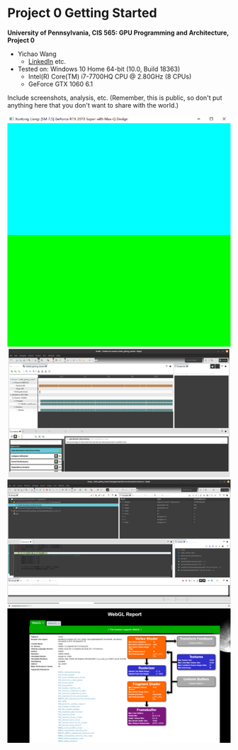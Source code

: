 Project 0 Getting Started
====================

**University of Pennsylvania, CIS 565: GPU Programming and Architecture, Project 0**

* Yichao Wang
  * [LinkedIn](https://www.linkedin.com/in/wangyic/) etc.
* Tested on: Windows 10 Home 64-bit (10.0, Build 18363)
  * Intel(R) Core(TM) i7-7700HQ CPU @ 2.80GHz (8 CPUs)
  * GeForce GTX 1060	6.1


Include screenshots, analysis, etc. (Remember, this is public, so don't put
anything here that you don't want to share with the world.)

![](images/cuda.png)
![](images/timeline.png)
![](images/debug.png)
![](images/webgl.png)
